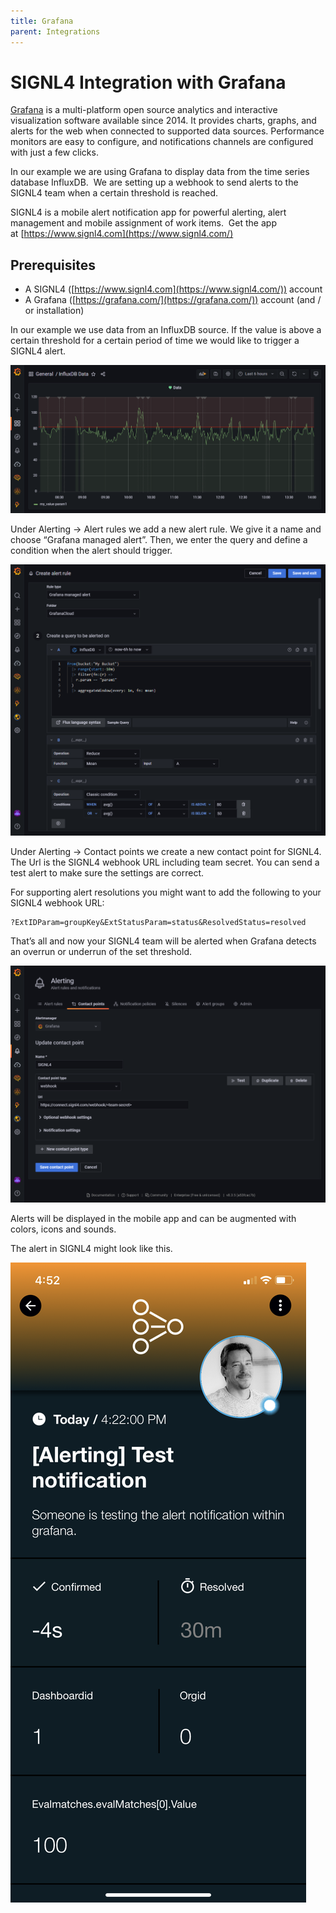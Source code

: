 ```yaml
---
title: Grafana
parent: Integrations
---
```


# SIGNL4 Integration with Grafana

[Grafana](https://grafana.com/) is a multi-platform open source analytics and interactive visualization software available since 2014. It provides charts, graphs, and alerts for the web when connected to supported data sources. Performance monitors are easy to configure, and notifications channels are configured with just a few clicks.

In our example we are using Grafana to display data from the time series database InfluxDB.  We are setting up a webhook to send alerts to the SIGNL4 team when a certain threshold is reached.

SIGNL4 is a mobile alert notification app for powerful alerting, alert management and mobile assignment of work items.  Get the app at [https://www.signl4.com](https://www.signl4.com/)

## Prerequisites

- A SIGNL4 ([https://www.signl4.com](https://www.signl4.com/)) account
- A Grafana ([https://grafana.com/](https://grafana.com/)) account (and / or installation)

In our example we use data from an InfluxDB source. If the value is above a certain threshold for a certain period of time we would like to trigger a SIGNL4 alert.

![Grafana Data](grafana-data.png)

Under Alerting -> Alert rules we add a new alert rule. We give it a name and choose “Grafana managed alert”. Then, we enter the query and define a condition when the alert should trigger.

![Grafana Alert Rule](grafana-alert-rule.png)

Under Alerting -> Contact points we create a new contact point for SIGNL4. The Url is the SIGNL4 webhook URL including team secret. You can send a test alert to make sure the settings are correct.

For supporting alert resolutions you might want to add the following to your SIGNL4 webhook URL:

```
?ExtIDParam=groupKey&ExtStatusParam=status&ResolvedStatus=resolved
```

That’s all and now your SIGNL4 team will be alerted when Grafana detects an overrun or underrun of the set threshold.

![Grafana SIGNL4 Contact Point](grafana-signl4-contact-point.png)

Alerts will be displayed in the mobile app and can be augmented with colors, icons and sounds.

The alert in SIGNL4 might look like this.

![SIGNL4 Alert](signl4-grafana.png)
